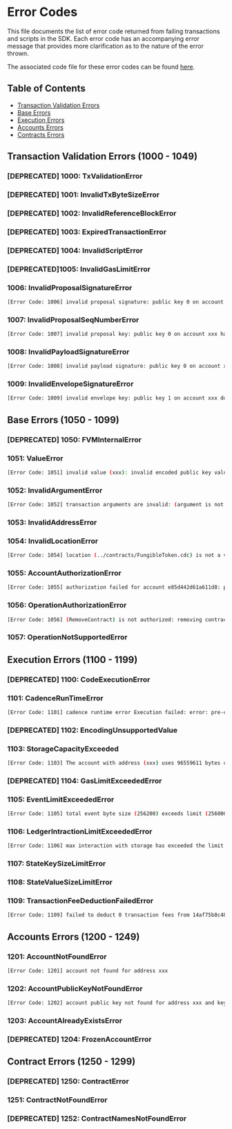 # Error Codes

This file documents the list of error code returned from failing transactions and scripts in the SDK. Each error code has an accompanying error message that provides more clarification as to the nature of the error thrown. 

The associated code file for these error codes can be found [here](sdk/src/main/kotlin/org/onflow/flow/sdk/errors.kt).

## Table of Contents
- [Transaction Validation Errors](#transaction-validation-errors-1000---1049)
- [Base Errors](#base-errors-1050---1099)
- [Execution Errors](#execution-errors-1100---1199)
- [Accounts Errors](#accounts-errors-1200---1249)
- [Contracts Errors](#contract-errors-1250---1299)


## Transaction Validation Errors (1000 - 1049)

### [DEPRECATED] 1000: TxValidationError

### [DEPRECATED] 1001: InvalidTxByteSizeError

### [DEPRECATED] 1002: InvalidReferenceBlockError

### [DEPRECATED] 1003: ExpiredTransactionError

### [DEPRECATED] 1004: InvalidScriptError

### [DEPRECATED]1005: InvalidGasLimitError

### 1006: InvalidProposalSignatureError
```bash
[Error Code: 1006] invalid proposal signature: public key 0 on account xxx does not have a valid signature: signature is not valid
```
### 1007: InvalidProposalSeqNumberError
```bash
[Error Code: 1007] invalid proposal key: public key 0 on account xxx has sequence number xxx, but given xxx
```
### 1008: InvalidPayloadSignatureError
```bash
[Error Code: 1008] invalid payload signature: public key 0 on account xxx does not have a valid signature: signature is not valid
```
### 1009: InvalidEnvelopeSignatureError
```bash
[Error Code: 1009] invalid envelope key: public key 1 on account xxx does not have a valid signature: signature is not valid
```

## Base Errors (1050 - 1099)

### [DEPRECATED] 1050: FVMInternalError

### 1051: ValueError
```bash
[Error Code: 1051] invalid value (xxx): invalid encoded public key value: rlp: expected input list for flow.runtimeAccountPublicKeyWrapper...
```
### 1052: InvalidArgumentError
```bash
[Error Code: 1052] transaction arguments are invalid: (argument is not json decodable: failed to decode value: runtime error: slice bounds out of range [:2] with length 0)
```
### 1053: InvalidAddressError
### 1054: InvalidLocationError
```bash
[Error Code: 1054] location (../contracts/FungibleToken.cdc) is not a valid location: expecting an AddressLocation, but other location types are passed ../contracts/FungibleToken.cdc
```
### 1055: AccountAuthorizationError
```bash
[Error Code: 1055] authorization failed for account e85d442d61a611d8: payer account does not have sufficient signatures (1 < 1000)
```
### 1056: OperationAuthorizationError
```bash
[Error Code: 1056] (RemoveContract) is not authorized: removing contracts requires authorization from specific accounts goroutine 5688834491 [running]:
```
### 1057: OperationNotSupportedError

## Execution Errors (1100 - 1199)

### [DEPRECATED] 1100: CodeExecutionError

### 1101: CadenceRunTimeError
```bash
[Error Code: 1101] cadence runtime error Execution failed: error: pre-condition failed: Amount withdrawn must be less than or equal than the balance of the Vault
```

### [DEPRECATED] 1102: EncodingUnsupportedValue

### 1103: StorageCapacityExceeded
```bash
[Error Code: 1103] The account with address (xxx) uses 96559611 bytes of storage which is over its capacity (96554500 bytes). Capacity can be increased by adding FLOW tokens to the account.
```

### [DEPRECATED] 1104: GasLimitExceededError

### 1105: EventLimitExceededError
```bash
[Error Code: 1105] total event byte size (256200) exceeds limit (256000)
```

### 1106: LedgerIntractionLimitExceededError
```bash
[Error Code: 1106] max interaction with storage has exceeded the limit (used: 20276498 bytes, limit 20000000 bytes)
```

### 1107: StateKeySizeLimitError

### 1108: StateValueSizeLimitError

### 1109: TransactionFeeDeductionFailedError

```bash
[Error Code: 1109] failed to deduct 0 transaction fees from 14af75b8c487333c: Execution failed: f919ee77447b7497.FlowFees:97:24


```

## Accounts Errors (1200 - 1249)

### 1201: AccountNotFoundError
```bash
[Error Code: 1201] account not found for address xxx
```
### 1202: AccountPublicKeyNotFoundError
```bash
[Error Code: 1202] account public key not found for address xxx and key index 3
```
### 1203: AccountAlreadyExistsError

### [DEPRECATED] 1204: FrozenAccountError

## Contract Errors (1250 - 1299)

### [DEPRECATED] 1250: ContractError

### 1251: ContractNotFoundError

### [DEPRECATED] 1252: ContractNamesNotFoundError